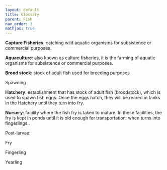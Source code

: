 ```yaml
---
layout: default
title: Glossary
parent: Fish
nav_order: 3
mathjax: true
---
```



<b>Capture Fisheries</b>: catching wild aquatic organisms for subsistence or commercial purposes. <br>

<b>Aquaculture</b>: also known as culture fisheries, it is the farming of aquatic organisms for subsistence or commercial purposes. <br>



<b>Brood stock</b>: stock of adult fish used for breeding purposes

Spawning

<b>Hatchery</b>: establishment that has stock of adult fish (broodstock), which is used to spawn fish eggs. Once the eggs hatch, they will be reared in tanks in the Hatchery until they turn into fry.

<b>Nursery</b>: facility where the fish fry is taken to mature. In these facilities, the fry is kept in ponds until it is old enough for transportation: when turns into fingerlings .

Post-larvae:

Fry

Fingerling

Yearling




